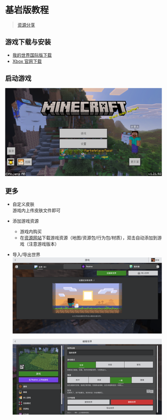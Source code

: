 # 基岩版教程
<ArticleMetadata />

> [资源分享](https://www.123912.com/s/0l7bVv-v5yHh)

## 游戏下载与安装
- [我的世界国际版下载](https://mc.minebbs.com/?platform=3&environment=1)
- [Xbox 官网下载](https://www.xbox.com/zh-cn/games/store/minecraft-java-bedrock-edition-for-pc/9nxp44l49shj)

## 启动游戏
![1](images/1.png)

## 更多
- 自定义皮肤<br>
  游戏内上传皮肤文件即可
- 添加游戏资源
  - 游戏内购买
  - 在[资源网站](https://mcjpg.org/nav/#%E8%B5%84%E6%BA%90%E7%AB%99)下载游戏资源（地图/资源包/行为包/材质），双击自动添加到游戏（注意游戏版本）
- 导入/导出世界
  ![2](images/2.png)
  
  ![3](images/3.png)